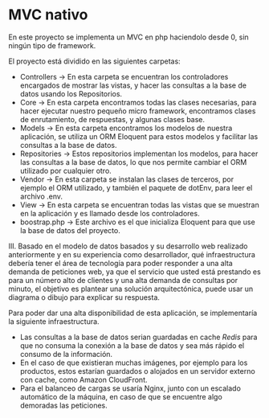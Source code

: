 # MVC nativo

En este proyecto se implementa un MVC en php haciendolo desde 0, sin ningún tipo de framework.

El proyecto está dividido en las siguientes carpetas:

* Controllers -> En esta carpeta se encuentran los controladores encargados de mostrar las vistas, y hacer las consultas a la base de datos usando los Repositorios. 
* Core -> En esta carpeta encontramos todas las clases necesarias, para hacer ejecutar nuestro pequeño micro framework, encontramos clases de enrutamiento, de respuestas, y algunas clases base.
* Models -> En esta carpeta encontramos los modelos de nuestra aplicación, se utiliza un ORM Eloquent para estos modelos y facilitar las consultas a la base de datos.
* Repositories -> Estos repositorios implementan los modelos, para hacer las consultas a la base de datos, lo que nos permite cambiar el ORM utilizado por cualquier otro.
* Vendor -> En esta carpeta se instalan las clases de terceros, por ejemplo el ORM utilizado, y también el paquete de dotEnv, para leer el archivo .env.
* View -> En esta carpeta se encuentran todas las vistas que se muestran en la aplicación y es llamado desde los controladores.
* boostrap.php -> Este archivo es el que inicializa Eloquent para que use la base de datos del proyecto.

III. Basado en el modelo de datos basados y su desarrollo web realizado anteriormente y en su experiencia como desarrollador, qué infraestructura debería tener el área de tecnología para poder responder a una alta demanda de peticiones web, ya que el servicio que usted está prestando es para un número alto de clientes y una alta demanda de consultas por minuto, el objetivo es plantear una solución arquitectónica, puede usar un diagrama o dibujo para explicar su respuesta.

Para poder dar una alta disponibilidad de esta aplicación, se implementaría la siguiente infraestructura.

* Las consultas a la base de datos serian guardadas en cache *Redis* para que no consuma la conexión a la base de datos y sea más rápido el consumo de la información.
* En el caso de que existieran muchas imágenes, por ejemplo para los productos, estos estarían guardados o alojados en un servidor externo con cache, como Amazon CloudFront.
* Para el balanceo de cargas se usaría Nginx, junto con un escalado automático de la máquina, en caso de que se encuentre algo demoradas las peticiones.